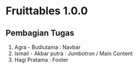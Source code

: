 # Fruittables 1.0.0

## Pembagian Tugas

1. Agra - Budiutama : Navbar
2. Ismail - Akbar putra : Jumbotron / Main Content
3. Hagi Pratama : Footer

